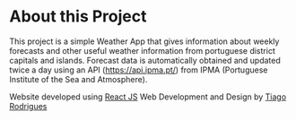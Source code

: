 # About this Project

This project is a simple Weather App that gives information about weekly forecasts and other useful weather information from portuguese district capitals and islands. Forecast data is automatically obtained and updated twice a day using an API (https://api.ipma.pt/) from IPMA (Portuguese Institute of the Sea and Atmosphere).

Website developed using <a href="https://reactjs.org/" rel="nofollow">React JS</a>
Web Development and Design by
<a href="http://www.tiagorodrigues.work/" rel="nofollow" target='_blank'>Tiago Rodrigues</a>
